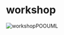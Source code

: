 # workshop
![workshopPOOUML](https://user-images.githubusercontent.com/98916125/217271324-2ea1f396-9cae-4d40-b168-35ecd8817ddd.png)
